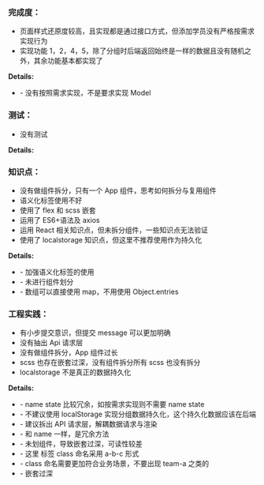 ### 完成度：

- 页面样式还原度较高，且实现都是通过接口方式，但添加学员没有严格按需求实现行为
- 实现功能 1，2，4，5，除了分组时后端返回始终是一样的数据且没有随机之外，其余功能基本都实现了

**Details:**

- \- 没有按照需求实现，不是要求实现 Model

### 测试：

- 没有测试

**Details:**

### 知识点：

- 没有做组件拆分，只有一个 App 组件，思考如何拆分与复用组件
- 语义化标签使用不好
- 使用了 flex 和 scss 嵌套
- 运用了 ES6+语法及 axios
- 运用 React 相关知识点，但未拆分组件，一些知识点无法验证
- 使用了 localstorage 知识点，但这里不推荐使用作为持久化

**Details:**

- \- 加强语义化标签的使用
- \- 未进行组件划分
- \- 数组可以直接使用 map，不用使用 Object.entries

### 工程实践：

- 有小步提交意识，但提交 message 可以更加明确
- 没有抽出 Api 请求层
- 没有做组件拆分，App 组件过长
- scss 也存在嵌套过深，没有组件拆分所有 scss 也没有拆分
- localstorage 不是真正的数据持久化

**Details:**

- \- name state 比较冗余，如按需求实现则不需要 name state
- \- 不建议使用 localStorage 实现分组数据持久化，这个持久化数据应该在后端
- \- 建议拆出 API 请求层，解耦数据请求与渲染
- \- 和 name 一样，是冗余方法
- \- 未划组件，导致嵌套过深，可读性较差
- \- 这里 标签 class 命名采用 a-b-c 形式
- \- class 命名需要更加符合业务场景，不要出现 team-a 之类的
- \- 嵌套过深
